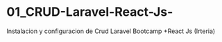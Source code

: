 # 01_CRUD-Laravel-React-Js-
Instalacion y configuracion de Crud Laravel Bootcamp +React Js  (Irteria)
